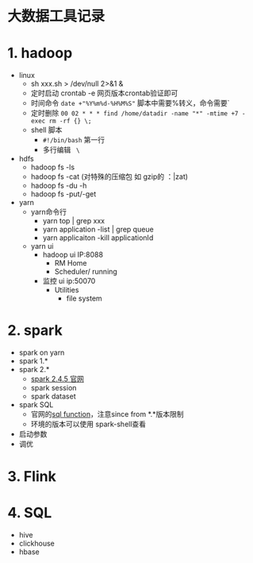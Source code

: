 #  大数据工具记录
# 1. hadoop
- linux 
	- sh xxx.sh > /dev/null 2>&1 &
	- 定时启动 crontab -e 网页版本crontab验证即可
	- 时间命令 `date +"%Y%m%d-%H%M%S"` 脚本中需要%转义，命令需要`
	- 定时删除 `00 02 * * * find /home/datadir -name "*" -mtime +7 -exec rm -rf {} \;`
	- shell 脚本
		- `#!/bin/bash` 第一行
		- 多行编辑 ` \`
- hdfs
	- hadoop fs -ls 
	- hadoop fs -cat (对特殊的压缩包 如 gzip的 ：|zat)
	- hadoop fs -du -h 
	- hadoop fs -put/-get
- yarn
	- yarn命令行
		- yarn top | grep xxx
		- yarn application -list | grep queue
		- yarn applicaiton -kill applicationId
	- yarn ui 
		- hadoop ui IP:8088
			- RM Home
			- Scheduler/ running
		- 监控 ui ip:50070
			- Utilities
				- file system
# 2. spark
- spark on yarn 
- spark 1.*
- spark 2.*
	- [spark 2.4.5 官网](https://spark.apache.org/docs/2.4.5/index.html)
	- spark session
	- spark dataset
- spark SQL
	- 官网的[sql function](https://spark.apache.org/docs/2.4.5/api/sql/index.html)，注意since from *.*版本限制
	- 环境的版本可以使用 spark-shell查看
- 启动参数
- 调优

# 3. Flink
# 4. SQL
- hive
- clickhouse
- hbase
